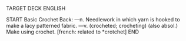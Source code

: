TARGET DECK
ENGLISH

START
Basic
Crochet
Back: —n. Needlework in which yarn is hooked to make a lacy patterned fabric. —v. (crocheted; crocheting) (also absol.) Make using crochet. [french: related to *crotchet]
END
